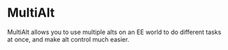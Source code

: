 # MultiAlt
MultiAlt allows you to use multiple alts on an EE world to do different tasks at once, and make alt control much easier.
